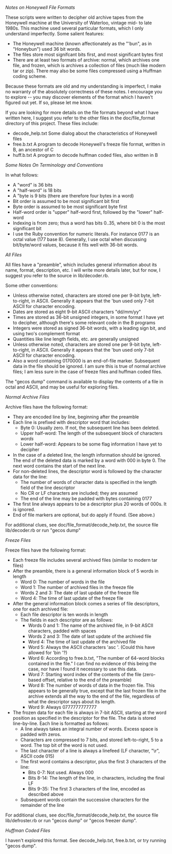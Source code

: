 _Notes on Honeywell File Formats_

These scripts were written to decipher old archive tapes from the Honeywell machine at the University of
Waterloo, vintage mid- to late 1980s. This machine used several particular formats, which I only understand
imperfectly. Some salient features:

- The Honeywell machine (known affectionately as the "'bun", as in "Honeybun") used 36 bit words.
- The files store most signifcant bits first, and most significant bytes first
- There are at least two formats of archive: normal, which archives one file, and frozen, which is archives 
  a collection of files (much like modern tar or zip). There may also be some files compressed using a
  Huffman coding scheme.
  
Because these formats are old and my understanding is imperfect, I make no warranty of the absolutely
correctness of these notes. I encourage you to explore -- you may discover elements of the format which
I haven't figured out yet. If so, please let me know.

If you are looking for more details on the file formats beyond what I have written here, I suggest you
refer to the other files in the doc/file_format directory of this project. These files include:

- decode_help.txt  Some dialog about the characteristics of Honeywell files
- free.b.txt       A program to decode Honeywell's freeze file format, written in B, an ancestor of C
- huff.b.txt       A program to decode huffman coded files, also written in B

_Some Notes On Terminology and Conventions_

In what follows:
- A "word" is 36 bits
- A "half-word" is 18 bits
- A "byte is 9 bits (there are therefore four bytes in a word)
- Bit order is assumed to be most significant bit first
- Byte order is assumed to be most significant byte first
- Half-word order is "upper" half-word first, followed by the "lower" half-word
- Indexing is from zero; thus a word has bits 0..35, where bit 0 is the most significant bit
- I use the Ruby convention for numeric literals. For instance 0177 is an octal value (177 base 8).
  Generally, I use octal when discussing bit/byte/word values, because it fits well with 36-bit words.

_All Files_

All files have a "preamble", which includes general information about its name, format, description, etc.
I will write more details later, but for now, I suggest you refer to the source in lib/decoder.rb.

Some other conventions:
- Unless otherwise noted, characters are stored one per 9-bit byte, left-to-right, in ASCII.
  Generally it appears that the 'bun used only 7-bit ASCII for character encoding.
- Dates are stored as eight 9-bit ASCII characters "dd/mm/yy"
- Times are stored as 36-bit unsigned integers, in some format I have yet to decipher, although there's
  some relevant code in the B programs
- Integers were stored as signed 36-bit words, with a leading sign bit, and using two's complement format
- Quantities like line length fields, etc. are generally unsigned
- Unless otherwise noted, characters are stored one per 9-bit byte, left-to-right, in ASCII.
  Generally it appears that the 'bun used only 7-bit ASCII for character encoding.
- Also a word containing 0170000 is an end-of-file marker. Subsequent data in the file should be ignored.
  I am sure this is true of normal archive files; I am less sure in the case of freeze files and huffman
  coded files.

The "gecos dump" command is available to display the contents of a file in octal and ASCII, and may
be useful for exploring files.

_Normal Archive Files_

Archive files have the following format:
- They are encoded line by line, beginning after the preamble
- Each line is prefixed with descriptor word that includes:
  - Byte 0: Usually zero. If not, the subsequent line has been deleted.
  - Upper half-word: The length of the subsequent block of characters _words_
  - Lower half-word: Appears to be some flag information I have yet to decipher
- In the case of a deleted line, the length information should be ignored. The end of the deleted
  data is marked by a word with 000 in byte 0. The next word contains the start of the next line.
- For non-deleted lines, the descriptor word is followed by the character data for the line:
  - The number of words of character data is specified in the length field of the line descriptor
  - No CR or LF characters are included; they are assumed
  - The end of the line may be padded with bytes containing 0177
- The first line always appears to be a descriptor plus 20 words of 000s. It is ignored.
- End of file markers are optional, but do apply if found. (See above.)

For additional clues, see doc/file_format/decode_help.txt, the source file lib/decoder.rb or 
run "gecos dump"

_Freeze Files_

Freeze files have the following format:
- Each freeze file includes several archived files (similar to modern tar files)
- After the preamble, there is a general information block of 5 words in length
  - Word 0: The number of words in the file
  - Word 1: The number of archived files in the freeze file
  - Words 2 and 3: The date of last update of the freeze file
  - Word 4: The time of last update of the freeze file
- After the general information block comes a series of file descriptors, one for each archived file:
  - Each file descriptor is ten words in length
  - The fields in each descriptor are as follows:
    - Words 0 and 1: The name of the archived file, in 9-bit ASCII characters, padded with spaces
    - Words 2 and 3: The date of last update of the archived file
    - Word 4: The time of last update of the archived file
    - Word 5: Always the ASCII characters 'asc '. (Could this have allowed for 'bin '?)
    - Word 6: According to free.b.txt, "The number of 64-word blocks contained in the file."
        I can find no evidence of this being the case, nor have I found it necessary to use
        this data.
    - Word 7: Starting word index of the contents of the file (zero-based offset, relative
        to the end of the preamble)
    - Word 8: The number of words of data in the frozen file. This appears to be generally true,
        except that the last frozen file in the archive extends all the way to the end of the
        file, regardless of what the descriptor says about its length.
    - Word 9: Always 0777777777777
- The frozen data for each file is always in 7-bit ASCII, starting at the word position
  as specified in the descriptor for the file. The data is stored line-by-line. Each line is
  formatted as follows:
  - A line always takes an integral number of words. Excess space is padded with zeros.
  - Characters are compressed to 7 bits, and stored left-to-right, 5 to a word. The top bit
    of the word is not used.
  - The last character of a line is always a linefeed (LF character, "\r", ASCII code 015)
  - The first word contains a descriptor, plus the first 3 characters of the line:
    - Bits 0-7: Not used. Always 000
    - Bits 8-14: The length of the line, in characters, including the final LF
    - Bits 9-35: The first 3 characters of the line, encoded as described above
  - Subsequent words contain the successive characters for the remainder of the line

For additional clues, see doc/file_format/decode_help.txt, the source file lib/defroster.rb or 
run "gecos dump" or "gecos freezer dump".

_Huffman Coded Files_

I haven't explored this format. See decode_help.txt, free.b.txt, or try running "gecos dump".
